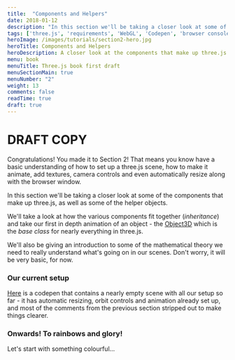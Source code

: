```yaml
---
title:  "Components and Helpers"
date: 2018-01-12
description: "In this section we'll be taking a closer look at some of the components that make up three.js, as well as some of the helper objects."
tags: ['three.js', 'requirements', 'WebGL', 'Codepen', 'browser console', 'HTML']
heroImage: /images/tutorials/section2-hero.jpg
heroTitle: Components and Helpers
heroDescription: A closer look at the components that make up three.js
menu: book
menuTitle: Three.js book first draft
menuSectionMain: true
menuNumber: "2"
weight: 13
comments: false
readTime: true
draft: true
---
```


# DRAFT COPY

Congratulations! You made it to Section 2! That means you know have a basic understanding of how to set up a three.js scene, how to make it animate, add textures, camera controls and even automatically resize along with the browser window.

In this section we'll be taking a closer look at some of the components that make up three.js, as well as some of the helper objects.

We'll take a look at how the various components fit together (_inheritance_) and take our first in depth animation of an object - the [Object3D](https://threejs.org/docs/#api/core/Object3D) which is the _base class_ for nearly everything in three.js.

We'll also be giving an introduction to some of the mathematical theory we need to really understand what's going on in our scenes. Don't worry, it will be very basic, for now.

### Our current setup

[Here](https://codepen.io/looeee/pen/aEBKYK) is a codepen that contains a nearly empty scene with all our setup so far - it has automatic resizing, orbit controls and animation already set up, and most of the comments from the previous section stripped out to make things clearer.

### Onwards! To rainbows and glory!
Let's start with something colourful...
